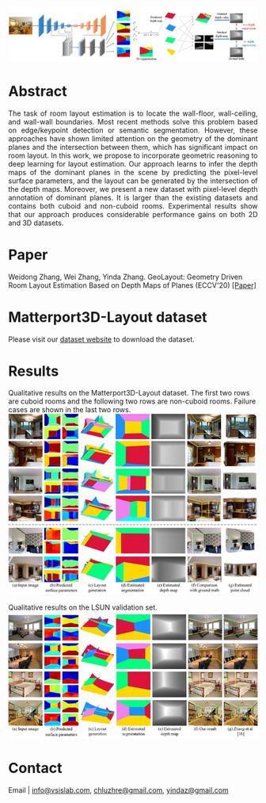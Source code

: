 
<img src="https://raw.githubusercontent.com/AyaseChihaya/AyaseChihaya.github.io/master/illustration.jpg" width="700">

# Abstract
<p align="justify">
The task of room layout estimation is to locate the wall-floor, wall-ceiling, and wall-wall boundaries. Most recent methods solve this problem based on edge/keypoint detection or semantic segmentation. However, these approaches have shown limited attention on the geometry of the dominant planes and the intersection between them, which has significant impact on room layout. In this work, we propose to incorporate geometric reasoning to deep learning for layout estimation. Our approach learns to infer the depth maps of the dominant planes in the scene by predicting the pixel-level surface parameters, and the layout can be generated by the intersection of the depth maps. Moreover, we present a new dataset with pixel-level depth annotation of dominant planes. It is larger than the existing datasets and contains both cuboid and non-cuboid rooms. Experimental results show that our approach produces considerable performance gains on both 2D and 3D datasets.
</p>

# Paper
Weidong Zhang, Wei Zhang, Yinda Zhang. GeoLayout: Geometry Driven Room Layout Estimation Based on Depth Maps of Planes (ECCV'20)
[[Paper]](https://raw.githubusercontent.com/AyaseChihaya/AyaseChihaya.github.io/master/2606.pdf)


# Matterport3D-Layout dataset
Please visit our [dataset website](https://vsislab.github.io/Matterport3D-Layout/) to download the dataset. 

# Results
Qualitative results on the Matterport3D-Layout dataset. The first two rows are cuboid rooms and the following two rows are non-cuboid rooms. Failure cases are shown in the last two rows.
<img src="https://raw.githubusercontent.com/AyaseChihaya/AyaseChihaya.github.io/master/res3d.jpg" width="700" >

Qualitative results on the LSUN validation set.
<img src="https://raw.githubusercontent.com/AyaseChihaya/AyaseChihaya.github.io/master/res2d.jpg" width="700" >


# Contact
Email | <info@vsislab.com>, <chluzhre@gmail.com>, <yindaz@gmail.com>
